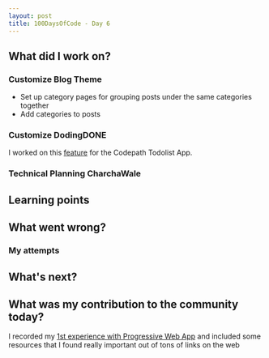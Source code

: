 ```yaml
---
layout: post
title: 100DaysOfCode - Day 6
---
```

## What did I work on?

### Customize Blog Theme
- Set up category pages for grouping posts under the same categories together
- Add categories to posts

### Customize DodingDONE 
I worked on this [feature](github-repo-branch-url) for the Codepath Todolist App. 

### Technical Planning CharchaWale

## Learning points

## What went wrong?

### My attempts

## What's next?

## What was my contribution to the community today?
I recorded my [1st experience with Progressive Web App](/pwa-reflection/) and included some resources that I found really important out of tons of links on the web
